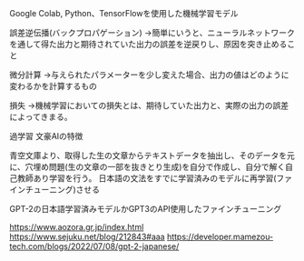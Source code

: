 Google Colab, Python、TensorFlowを使用した機械学習モデル

誤差逆伝播(バックプロパゲーション)
 ->簡単にいうと、ニューラルネットワークを通して得た出力と期待されていた出力の誤差を逆戻りし、原因を突き止めること

微分計算
 ->与えられたパラメーターを少し変えた場合、出力の値はどのように変わるかを計算するもの

損失
 ->機械学習においての損失とは、期待していた出力と、実際の出力の誤差によってきまる。

過学習
文豪AIの特徴

青空文庫より、取得した生の文章からテキストデータを抽出し、そのデータを元に、穴埋め問題(生の文章の一部を抜きとり生成)を自分で作成し、自分で解く自己教師あり学習を行う。
日本語の文法をすでに学習済みのモデルに再学習(ファインチューニング)させる

GPT-2の日本語学習済みモデルかGPT3のAPI使用したファインチューニング

https://www.aozora.gr.jp/index.html
https://www.sejuku.net/blog/212843#aaa
https://developer.mamezou-tech.com/blogs/2022/07/08/gpt-2-japanese/
